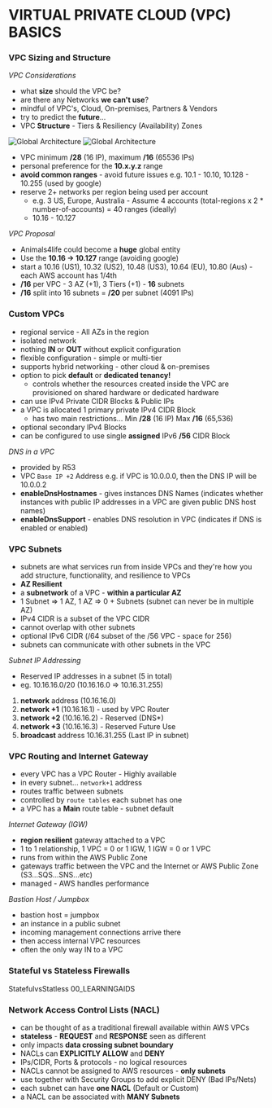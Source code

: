 # VIRTUAL PRIVATE CLOUD (VPC) BASICS

### VPC Sizing and Structure

_VPC Considerations_

- what **size** should the VPC be?
- are there any Networks **we can't use**?
- mindful of VPC's, Cloud, On-premises, Partners & Vendors
- try to predict the **future**...
- VPC **Structure** - Tiers & Resiliency (Availability) Zones

![Global Architecture](../00_LEARNINGAIDS/VPCConsiderations-1.png)
![Global Architecture](../00_LEARNINGAIDS/VPCConsiderations-2.png)

- VPC minimum **/28** (16 IP), maximum **/16** (65536 IPs)
- personal preference for the **10.x.y.z** range
- **avoid common ranges** - avoid future issues e.g. 10.1 - 10.10, 10.128 - 10.255 (used by google)
- reserve 2+ networks per region being used per account
  - e.g. 3 US, Europe, Australia - Assume 4 accounts (total-regions x 2 \* number-of-accounts) = 40 ranges (ideally)
  - 10.16 - 10.127

_VPC Proposal_

- Animals4life could become a **huge** global entity
- Use the **10.16 -> 10.127** range (avoiding google)
- start a 10.16 (US1), 10.32 (US2), 10.48 (US3), 10.64 (EU), 10.80 (Aus) - each AWS account has 1/4th
- **/16** per VPC - 3 AZ (+1), 3 Tiers (+1) - **16** subnets
- **/16** split into 16 subnets = **/20** per subnet (4091 IPs)

### Custom VPCs

- regional service - All AZs in the region
- isolated network
- nothing **IN** or **OUT** without explicit configuration
- flexible configuration - simple or multi-tier
- supports hybrid networking - other cloud & on-premises
- option to pick **default** or **dedicated tenancy!**
  - controls whether the resources created inside the VPC are provisioned on shared hardware or dedicated hardware
- can use IPv4 Private CIDR Blocks & Public IPs
- a VPC is allocated 1 primary private IPv4 CIDR Block
  - has two main restrictions... Min **/28** (16 IP) Max **/16** (65,536)
- optional secondary IPv4 Blocks
- can be configured to use single **assigned** IPv6 **/56** CIDR Block

_DNS in a VPC_

- provided by R53
- VPC `Base IP +2` Address e.g. if VPC is 10.0.0.0, then the DNS IP will be 10.0.0.2
- **enableDnsHostnames** - gives instances DNS Names (indicates whether instances with public IP addresses in a VPC are given public DNS host names)
- **enableDnsSupport** - enables DNS resolution in VPC (indicates if DNS is enabled or enabled)

### VPC Subnets

- subnets are what services run from inside VPCs and they're how you add structure, functionality, and resilience to VPCs
- **AZ Resilient**
- a **subnetwork** of a VPC - **within a particular AZ**
- 1 Subnet => 1 AZ, 1 AZ => 0 + Subnets (subnet can never be in multiple AZ)
- IPv4 CIDR is a subset of the VPC CIDR
- cannot overlap with other subnets
- optional IPv6 CIDR (/64 subset of the /56 VPC - space for 256)
- subnets can communicate with other subnets in the VPC

_Subnet IP Addressing_

- Reserved IP addresses in a subnet (5 in total)
- eg. 10.16.16.0/20 (10.16.16.0 => 10.16.31.255)

1. **network** address (10.16.16.0)
2. **network +1** (10.16.16.1) - used by VPC Router
3. **network +2** (10.16.16.2) - Reserved (DNS\*)
4. **network +3** (10.16.16.3) - Reserved Future Use
5. **broadcast** address 10.16.31.255 (Last IP in subnet)

### VPC Routing and Internet Gateway

- every VPC has a VPC Router - Highly available
- in every subnet... `network+1` address
- routes traffic between subnets
- controlled by `route tables` each subnet has one
- a VPC has a **Main** route table - subnet default

_Internet Gateway (IGW)_

- **region resilient** gateway attached to a VPC
- 1 to 1 relationship, 1 VPC = 0 or 1 IGW, 1 IGW = 0 or 1 VPC
- runs from within the AWS Public Zone
- gateways traffic between the VPC and the Internet or AWS Public Zone (S3...SQS...SNS...etc)
- managed - AWS handles performance

_Bastion Host / Jumpbox_

- bastion host = jumpbox
- an instance in a public subnet
- incoming management connections arrive there
- then access internal VPC resources
- often the only way IN to a VPC

### Stateful vs Stateless Firewalls

StatefulvsStatless 00_LEARNINGAIDS

### Network Access Control Lists (NACL)

- can be thought of as a traditional firewall available within AWS VPCs
- **stateless** - **REQUEST** and **RESPONSE** seen as different
- only impacts **data crossing subnet boundary**
- NACLs can **EXPLICITLY ALLOW** and **DENY**
- IPs/CIDR, Ports & protocols - no logical resources
- NACLs cannot be assigned to AWS resources - **only subnets**
- use together with Security Groups to add explicit DENY (Bad IPs/Nets)
- each subnet can have **one NACL** (Default or Custom)
- a NACL can be associated with **MANY Subnets**
